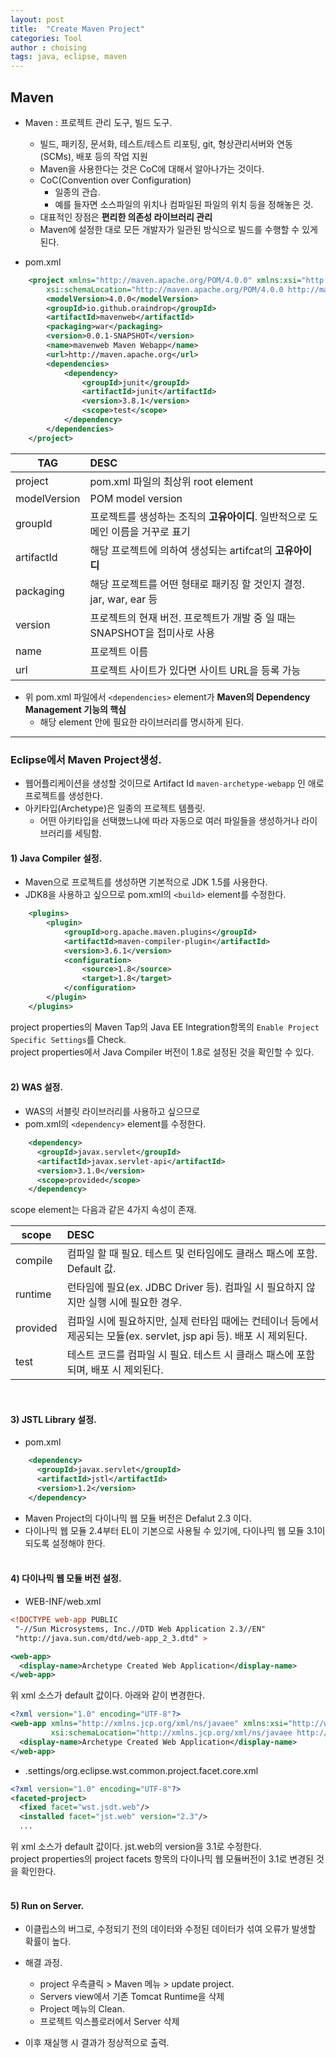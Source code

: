 ```yaml
---
layout: post
title:  "Create Maven Project"
categories: Tool
author : choising
tags: java, eclipse, maven
---
```


## Maven

- Maven : 프로젝트 관리 도구, 빌드 도구.
    - 빌드, 패키징, 문서화, 테스트/테스트 리포팅, git, 형상관리서버와 연동(SCMs), 배포 등의 작업 지원   
    - Maven을 사용한다는 것은 CoC에 대해서 알아나가는 것이다.
    - CoC(Convention over Configuration)
        - 일종의 관습.
        - 예를 들자면 소스파일의 위치나 컴파일된 파일의 위치 등을 정해놓은 것.
    - 대표적인 장점은 **편리한 의존성 라이브러리 관리**
    - Maven에 설정한 대로 모든 개발자가 일관된 방식으로 빌드를 수행할 수 있게 된다.

- pom.xml

```xml
    <project xmlns="http://maven.apache.org/POM/4.0.0" xmlns:xsi="http://www.w3.org/2001/XMLSchema-instance"
        xsi:schemaLocation="http://maven.apache.org/POM/4.0.0 http://maven.apache.org/maven-v4_0_0.xsd">
        <modelVersion>4.0.0</modelVersion>
        <groupId>io.github.oraindrop</groupId>
        <artifactId>mavenweb</artifactId>
        <packaging>war</packaging>
        <version>0.0.1-SNAPSHOT</version>
        <name>mavenweb Maven Webapp</name>
        <url>http://maven.apache.org</url>
        <dependencies>
            <dependency>
                <groupId>junit</groupId>
                <artifactId>junit</artifactId>
                <version>3.8.1</version>
                <scope>test</scope>
            </dependency>
        </dependencies>
    </project>
```

TAG | DESC
---|:---
project | pom.xml 파일의 최상위 root element
modelVersion | POM model version
groupId | 프로젝트를 생성하는 조직의 **고유아이디**. 일반적으로 도메인 이름을 거꾸로 표기
artifactId | 해당 프로젝트에 의하여 생성되는 artifcat의 **고유아이디**
packaging | 해당 프로젝트를 어떤 형태로 패키징 할 것인지 결정. jar, war, ear 등
version | 프로젝트의 현재 버전. 프로젝트가 개발 중 일 때는 SNAPSHOT을 접미사로 사용
name | 프로젝트 이름
url | 프로젝트 사이트가 있다면 사이트 URL을 등록 가능

- 위 pom.xml 파일에서 `<dependencies>` element가 **Maven의 Dependency Management 기능의 핵심**
    - 해당 element 안에 필요한 라이브러리를 명시하게 된다. <br>

***

### Eclipse에서 Maven Project생성.

- 웹어플리케이션을 생성할 것이므로 Artifact Id `maven-archetype-webapp` 인 애로 프로젝트를 생성한다.
- 아키타입(Archetype)은 일종의 프로젝트 템플릿.
    - 어떤 아키타입을 선택했느냐에 따라 자동으로 여러 파일들을 생성하거나 라이브러리를 세팅함. <br>
    
#### 1) Java Compiler 설정.

- Maven으로 프로젝트를 생성하면 기본적으로 JDK 1.5를 사용한다.
- JDK8을 사용하고 싶으므로 pom.xml의 `<build>` element를 수정한다.

```xml
    <plugins>
        <plugin>
            <groupId>org.apache.maven.plugins</groupId>
            <artifactId>maven-compiler-plugin</artifactId>
            <version>3.6.1</version>
            <configuration>
                <source>1.8</source>
                <target>1.8</target>
            </configuration>
        </plugin>
    </plugins>
```

project properties의 Maven Tap의 Java EE Integration항목의 `Enable Project Specific Settings`를 Check.<br>
project properties에서 Java Compiler 버전이 1.8로 설정된 것을 확인할 수 있다. <br><br>

#### 2) WAS 설정.

- WAS의 서블릿 라이브러리를 사용하고 싶으므로
- pom.xml의 `<dependency>` element를 수정한다.

```xml
    <dependency>
      <groupId>javax.servlet</groupId>
      <artifactId>javax.servlet-api</artifactId>
      <version>3.1.0</version>
      <scope>provided</scope>
    </dependency>
```

scope element는 다음과 같은 4가지 속성이 존재. <br>

scope | DESC
---|:---
compile | 컴파일 할 때 필요. 테스트 및 런타임에도 클래스 패스에 포함. Default 값.
runtime | 런타임에 필요(ex. JDBC Driver 등). 컴파일 시 필요하지 않지만 실행 시에 필요한 경우.
provided | 컴파일 시에 필요하지만, 실제 런타임 때에는 컨테이너 등에서 제공되는 모듈(ex. servlet, jsp api 등). 배포 시 제외된다.
test | 테스트 코드를 컴파일 시 필요. 테스트 시 클래스 패스에 포함되며, 배포 시 제외된다.

<br>

#### 3) JSTL Library 설정.

- pom.xml

```xml
    <dependency>
      <groupId>javax.servlet</groupId>
      <artifactId>jstl</artifactId>
      <version>1.2</version>
    </dependency>
```

- Maven Project의 다이나믹 웹 모듈 버전은 Defalut 2.3 이다.
- 다이나믹 웹 모듈 2.4부터 EL이 기본으로 사용될 수 있기에, 다이나믹 웹 모듈 3.1이 되도록 설정해야 한다. <br><br>

#### 4) 다이나믹 웹 모듈 버전 설정.

- WEB-INF/web.xml

```xml
<!DOCTYPE web-app PUBLIC
 "-//Sun Microsystems, Inc.//DTD Web Application 2.3//EN"
 "http://java.sun.com/dtd/web-app_2_3.dtd" >

<web-app>
  <display-name>Archetype Created Web Application</display-name>
</web-app>
```

위 xml 소스가 default 값이다. 아래와 같이 변경한다.

```xml
<?xml version="1.0" encoding="UTF-8"?>
<web-app xmlns="http://xmlns.jcp.org/xml/ns/javaee" xmlns:xsi="http://www.w3.org/2001/XMLSchema-instance" 
         xsi:schemaLocation="http://xmlns.jcp.org/xml/ns/javaee http://xmlns.jcp.org/xml/ns/javaee/web-app_3_1.xsd" version="3.1">
  <display-name>Archetype Created Web Application</display-name>
</web-app>
```

- .settings/org.eclipse.wst.common.project.facet.core.xml

```xml
<?xml version="1.0" encoding="UTF-8"?>
<faceted-project>
  <fixed facet="wst.jsdt.web"/>
  <installed facet="jst.web" version="2.3"/>
  ...
```

위 xml 소스가 default 값이다. jst.web의 version을 3.1로 수정한다. <br>
project properties의 project facets 항목의 다이나믹 웹 모듈버전이 3.1로 변경된 것을 확인한다. <br><br>


#### 5) Run on Server.

- 이클립스의 버그로, 수정되기 전의 데이터와 수정된 데이터가 섞여 오류가 발생할 확률이 높다.
- 해결 과정.
    - project 우측클릭 > Maven 메뉴 > update project. 
    - Servers view에서 기존 Tomcat Runtime을 삭제
    - Project 메뉴의 Clean.
    - 프로젝트 익스플로러에서 Server 삭제

- 이후 재실행 시 결과가 정상적으로 출력.